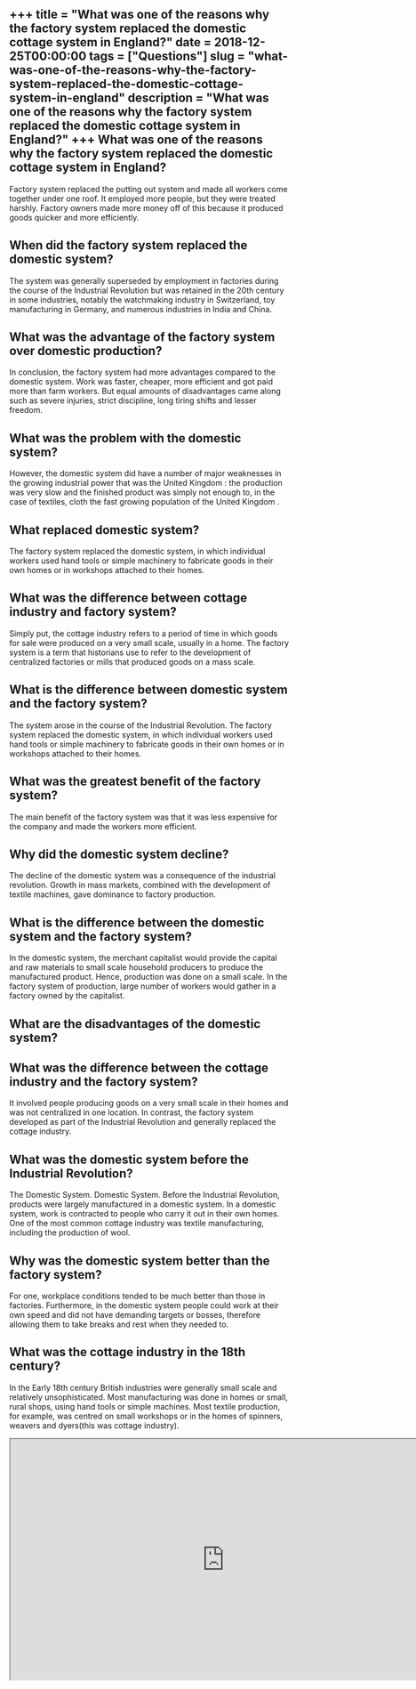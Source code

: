 +++
title = "What was one of the reasons why the factory system replaced the domestic cottage system in England?"
date = 2018-12-25T00:00:00
tags = ["Questions"]
slug = "what-was-one-of-the-reasons-why-the-factory-system-replaced-the-domestic-cottage-system-in-england"
description = "What was one of the reasons why the factory system replaced the domestic cottage system in England?"
+++
What was one of the reasons why the factory system replaced the domestic cottage system in England?
---------------------------------------------------------------------------------------------------

Factory system replaced the putting out system and made all workers come together under one roof. It employed more people, but they were treated harshly. Factory owners made more money off of this because it produced goods quicker and more efficiently.

When did the factory system replaced the domestic system?
---------------------------------------------------------

The system was generally superseded by employment in factories during the course of the Industrial Revolution but was retained in the 20th century in some industries, notably the watchmaking industry in Switzerland, toy manufacturing in Germany, and numerous industries in India and China.

What was the advantage of the factory system over domestic production?
----------------------------------------------------------------------

In conclusion, the factory system had more advantages compared to the domestic system. Work was faster, cheaper, more efficient and got paid more than farm workers. But equal amounts of disadvantages came along such as severe injuries, strict discipline, long tiring shifts and lesser freedom.

What was the problem with the domestic system?
----------------------------------------------

However, the domestic system did have a number of major weaknesses in the growing industrial power that was the United Kingdom : the production was very slow and the finished product was simply not enough to, in the case of textiles, cloth the fast growing population of the United Kingdom .

What replaced domestic system?
------------------------------

The factory system replaced the domestic system, in which individual workers used hand tools or simple machinery to fabricate goods in their own homes or in workshops attached to their homes.

What was the difference between cottage industry and factory system?
--------------------------------------------------------------------

Simply put, the cottage industry refers to a period of time in which goods for sale were produced on a very small scale, usually in a home. The factory system is a term that historians use to refer to the development of centralized factories or mills that produced goods on a mass scale.

What is the difference between domestic system and the factory system?
----------------------------------------------------------------------

The system arose in the course of the Industrial Revolution. The factory system replaced the domestic system, in which individual workers used hand tools or simple machinery to fabricate goods in their own homes or in workshops attached to their homes.

What was the greatest benefit of the factory system?
----------------------------------------------------

The main benefit of the factory system was that it was less expensive for the company and made the workers more efficient.

Why did the domestic system decline?
------------------------------------

The decline of the domestic system was a consequence of the industrial revolution. Growth in mass markets, combined with the development of textile machines, gave dominance to factory production.

What is the difference between the domestic system and the factory system?
--------------------------------------------------------------------------

In the domestic system, the merchant capitalist would provide the capital and raw materials to small scale household producers to produce the manufactured product. Hence, production was done on a small scale. In the factory system of production, large number of workers would gather in a factory owned by the capitalist.

What are the disadvantages of the domestic system?
--------------------------------------------------

What was the difference between the cottage industry and the factory system?
----------------------------------------------------------------------------

It involved people producing goods on a very small scale in their homes and was not centralized in one location. In contrast, the factory system developed as part of the Industrial Revolution and generally replaced the cottage industry.

What was the domestic system before the Industrial Revolution?
--------------------------------------------------------------

The Domestic System. Domestic System. Before the Industrial Revolution, products were largely manufactured in a domestic system. In a domestic system, work is contracted to people who carry it out in their own homes. One of the most common cottage industry was textile manufacturing, including the production of wool.

Why was the domestic system better than the factory system?
-----------------------------------------------------------

For one, workplace conditions tended to be much better than those in factories. Furthermore, in the domestic system people could work at their own speed and did not have demanding targets or bosses, therefore allowing them to take breaks and rest when they needed to.

What was the cottage industry in the 18th century?
--------------------------------------------------

In the Early 18th century British industries were generally small scale and relatively unsophisticated. Most manufacturing was done in homes or small, rural shops, using hand tools or simple machines. Most textile production, for example, was centred on small workshops or in the homes of spinners, weavers and dyers(this was cottage industry).

<iframe allow="accelerometer; autoplay; clipboard-write; encrypted-media; gyroscope; picture-in-picture" allowfullscreen="" class="__youtube_prefs__  epyt-is-override  no-lazyload" data-no-lazy="1" data-origheight="433" data-origwidth="770" data-skipgform_ajax_framebjll="" height="433" id="_ytid_64838" loading="lazy" src="https://www.youtube.com/embed/iBm6clDoqv4?enablejsapi=1&autoplay=0&cc_load_policy=0&cc_lang_pref=&iv_load_policy=1&loop=0&modestbranding=0&rel=1&fs=1&playsinline=0&autohide=2&theme=dark&color=red&controls=1&" title="YouTube player" width="770"></iframe>